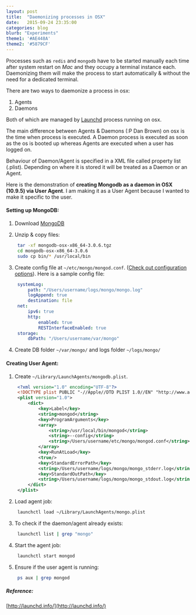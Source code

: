 ```yaml
---
layout: post
title:  "Daemonizing processes in OSX"
date:   2015-09-24 23:35:00
categories: blog
blurb: "Experiments"
theme1: '#AE448A'
theme2: '#5879CF'
---
```


Processes such as `redis` and `mongodb` have to be started manually each time after system restart on *Mac* and they occupy a terminal instance each. Daemonizing them will make the process to start automatically & without the need for a dedicated terminal.

There are two ways to daemonize a process in osx:

1. Agents
2. Daemons

Both of which are managed by [Launchd](https://en.wikipedia.org/wiki/Launchd) process running on osx.

The main difference between Agents & Daemons (:P Dan Brown) on osx is the time when process is executed.
A Daemon process is executed as soon as the os is booted up whereas Agents are executed when a user has logged on.

Behaviour of Daemon/Agent is specified in a XML file called property list (.plist). Depending on where it is stored it will be treated as a Daemon or an Agent.

Here is the demonstration of **creating Mongodb as a daemon in OSX (10.9.5) via User Agent**. I am making it as a User Agent because I wanted to make it specific to the user.

#### Setting up MongoDB:
1. Download [MongoDB](https://www.mongodb.org/)

2. Unzip & copy files:

   ``` bash
    tar -xf mongodb-osx-x86_64-3.0.6.tgz
    cd mongodb-osx-x86_64-3.0.6
    sudo cp bin/* /usr/local/bin
   ```

3. Create config file at `~/etc/mongo/mongod.conf`. ([Check out configuration options](http://docs.mongodb.org/manual/reference/configuration-options/)). Here is a sample config file:

   ```yaml
    systemLog:
        path: "/Users/username/logs/mongo/mongo.log"
        logAppend: true
        destination: file
    net:
        ipv6: true
        http:
            enabled: true
            RESTInterfaceEnabled: true
    storage:
        dbPath: "/Users/username/var/mongo"
   ```

4. Create DB folder `~/var/mongo/` and logs folder `~/logs/mongo/`

#### Creating User Agent:

1. Create `~/Library/LaunchAgents/mongodb.plist`.

   ```xml
    <?xml version="1.0" encoding="UTF-8"?>
    <!DOCTYPE plist PUBLIC "-//Apple//DTD PLIST 1.0//EN" "http://www.apple.com/DTDs/PropertyList-1.0.dtd">
    <plist version="1.0">
        <dict>
            <key>Label</key>
            <string>mongod</string>
            <key>ProgramArguments</key>
            <array>
                <string>/usr/local/bin/mongod</string>
                <string>--config</string>
                <string>/Users/username/etc/mongo/mongod.conf</string>
            </array>
            <key>RunAtLoad</key>
            <true/>
            <key>StandardErrorPath</key>
            <string>/Users/username/logs/mongo/mongo_stderr.log</string>
            <key>StandardOutPath</key>
            <string>/Users/username/logs/mongo/mongo_stdout.log</string>
        </dict>
    </plist>
   ```

2. Load agent job:

   ```bash
    launchctl load ~/Library/LaunchAgents/mongo.plist
   ```

3. To check if the daemon/agent already exists:

   ```bash
    launchctl list | grep "mongo"
   ```

4. Start the agent job:

   ```bash
    launchctl start mongod
   ```

5. Ensure if the user agent is running:

   ```bash
    ps aux | grep mongod
   ```

##### Reference:
[http://launchd.info/](http://launchd.info/)

